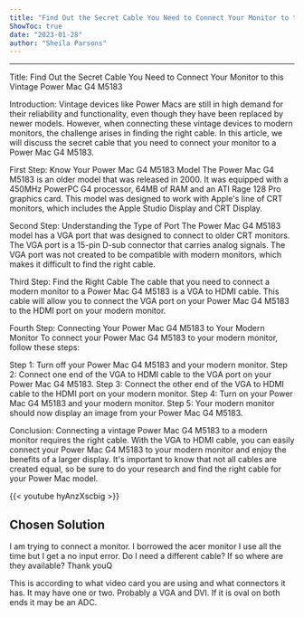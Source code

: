```yaml
---
title: "Find Out the Secret Cable You Need to Connect Your Monitor to this Vintage Power Mac G4 M5183"
ShowToc: true 
date: "2023-01-28"
author: "Sheila Parsons"
---
```

*****
Title: Find Out the Secret Cable You Need to Connect Your Monitor to this Vintage Power Mac G4 M5183

Introduction:
Vintage devices like Power Macs are still in high demand for their reliability and functionality, even though they have been replaced by newer models. However, when connecting these vintage devices to modern monitors, the challenge arises in finding the right cable. In this article, we will discuss the secret cable that you need to connect your monitor to a Power Mac G4 M5183.

First Step: Know Your Power Mac G4 M5183 Model
The Power Mac G4 M5183 is an older model that was released in 2000. It was equipped with a 450MHz PowerPC G4 processor, 64MB of RAM and an ATI Rage 128 Pro graphics card. This model was designed to work with Apple's line of CRT monitors, which includes the Apple Studio Display and CRT Display.

Second Step: Understanding the Type of Port
The Power Mac G4 M5183 model has a VGA port that was designed to connect to older CRT monitors. The VGA port is a 15-pin D-sub connector that carries analog signals. The VGA port was not created to be compatible with modern monitors, which makes it difficult to find the right cable.

Third Step: Find the Right Cable
The cable that you need to connect a modern monitor to a Power Mac G4 M5183 is a VGA to HDMI cable. This cable will allow you to connect the VGA port on your Power Mac G4 M5183 to the HDMI port on your modern monitor.

Fourth Step: Connecting Your Power Mac G4 M5183 to Your Modern Monitor
To connect your Power Mac G4 M5183 to your modern monitor, follow these steps:

Step 1: Turn off your Power Mac G4 M5183 and your modern monitor.
Step 2: Connect one end of the VGA to HDMI cable to the VGA port on your Power Mac G4 M5183.
Step 3: Connect the other end of the VGA to HDMI cable to the HDMI port on your modern monitor.
Step 4: Turn on your Power Mac G4 M5183 and your modern monitor.
Step 5: Your modern monitor should now display an image from your Power Mac G4 M5183.

Conclusion:
Connecting a vintage Power Mac G4 M5183 to a modern monitor requires the right cable. With the VGA to HDMI cable, you can easily connect your Power Mac G4 M5183 to your modern monitor and enjoy the benefits of a larger display. It's important to know that not all cables are created equal, so be sure to do your research and find the right cable for your Power Mac model.

{{< youtube hyAnzXscbig >}} 



## Chosen Solution
 I am trying to connect a monitor. I borrowed the acer monitor I use all the time but I get a no input error. Do I need a different cable? If so where are they available?  Thank youQ

 This is according to what video card you are using and what connectors it has.  It may have one or two.  Probably a VGA and DVI. If it is oval on both ends it may be an ADC.




